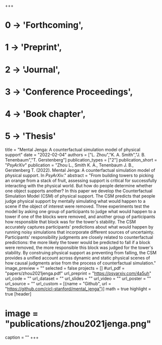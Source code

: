 +++
# 0 -> 'Forthcoming',
# 1 -> 'Preprint',
# 2 -> 'Journal',
# 3 -> 'Conference Proceedings',
# 4 -> 'Book chapter',
# 5 -> 'Thesis'

title = "Mental Jenga: A counterfactual simulation model of physical support"
date = "2022-02-04"
authors = ["L. Zhou","K. A. Smith","J. B. Tenenbaum","T. Gerstenberg"]
publication_types = ["2"]
publication_short = "_PsyArXiv_"
publication = "Zhou L., Smith K. A., Tenenbaum J. B., Gerstenberg T. (2022). Mental Jenga: A counterfactual simulation model of physical support. In _PsyArXiv_."
abstract = "From building towers to picking an orange from a stack of fruit, assessing support is critical for successfully interacting with the physical world. But how do people determine whether one object supports another? In this paper we develop the Counterfactual Simulation Model (CSM) of physical support. The CSM predicts that people judge physical support by mentally simulating what would happen to a scene if the object of interest were removed. Three experiments test the model by asking one group of participants to judge what would happen to a tower if one of the blocks were removed, and another group of participants how responsible that block was for the tower's stability. The CSM accurately captures participants' predictions about what would happen by running noisy simulations that incorporate different sources of uncertainty. Participants' responsibility judgments are closely related to counterfactual predictions: the more likely the tower would be predicted to fall if a block were removed, the more responsible this block was judged for the tower's stability. By construing physical support as preventing from falling, the CSM provides a unified account across dynamic and static physical scenes of how causal judgments arise from the process of counterfactual simulation."
image_preview = ""
selected = false
projects = []
#url_pdf = "papers/zhou2021jenga.pdf"
url_preprint = "https://psyarxiv.com/4a5uh"
url_code = ""
url_dataset = ""
url_slides = ""
url_video = ""
url_poster = ""
url_source = ""
url_custom = [{name = "Github", url = "https://github.com/cicl-stanford/mental_jenga"}]
math = true
highlight = true
[header]
# image = "publications/zhou2021jenga.png"
caption = ""
+++